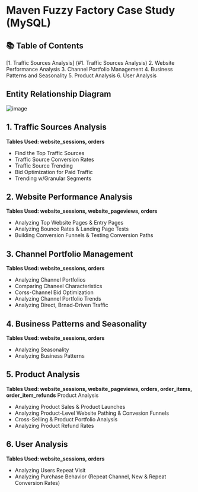 # Maven Fuzzy Factory Case Study (MySQL)

## 📚 Table of Contents
[1. Traffic Sources Analysis] (#1. Traffic Sources Analysis)
2. Website Performance Analysis
3. Channel Portfolio Management
4. Business Patterns and Seasonality
5. Product Analysis
6. User Analysis

## Entity Relationship Diagram
![image](https://github.com/luoyuwen31/MavenFuzzyFactorySQL/blob/main/Maven_Schema.png)

## 1. Traffic Sources Analysis
**Tables Used: website_sessions, orders**
- Find the Top Traffic Sources
- Traffic Source Conversion Rates
- Traffic Source Trending
- Bid Optimization for Paid Traffic
- Trending w/Granular Segments

## 2. Website Performance Analysis
**Tables Used: website_sessions, website_pageviews, orders**
- Analyzing Top Website Pages & Entry Pages
- Analyzing Bounce Rates & Landing Page Tests
- Building Conversion Funnels & Testing Conversion Paths

## 3. Channel Portfolio Management
**Tables Used: website_sessions, orders**
- Analyzing Channel Portfolios
- Comparing Chaneel Characteristics
- Corss-Channel Bid Optimization
- Analyzing Channel Portfolio Trends
- Analyzing Direct, Brnad-Driven Traffic

## 4. Business Patterns and Seasonality
**Tables Used: website_sessions, orders**
- Analyzing Seasonality
- Analyzing Business Patterns

## 5. Product Analysis
**Tables Used: website_sessions, website_pageviews, orders, order_items, order_item_refunds**
  Product Analysis
- Analyzing Product Sales & Product Launches
- Analyzing Product-Level Website Pathing & Convesion Funnels
- Cross-Selling & Product Portfolio Analysis
- Analyzing Product Refund Rates

## 6. User Analysis
**Tables Used: website_sessions, orders**
- Analyzing Users Repeat Visit
- Analyzing Purchase Behavior (Repeat Channel, New & Repeat Conversion Rates)
